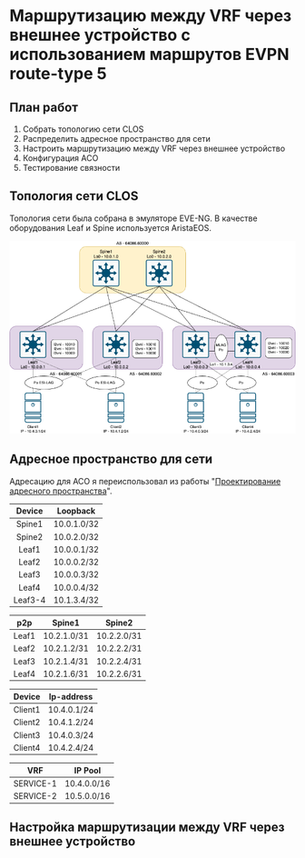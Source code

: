 # Маршрутизацию между VRF через внешнее устройство с использованием маршрутов EVPN route-type 5
## План работ
1. Собрать топологию сети CLOS
2. Распределить адресное пространство для cети
3. Настроить маршрутизацию между VRF через внешнее устройство
5. Конфигурация АСО
6. Тестирование связности
## Топология сети CLOS
Топология сети была собрана в эмуляторе EVE-NG. В качестве оборудования Leaf и Spine используется AristaEOS.

![alt-текст](https://github.com/Vorobey1/otus-dc-network-design/blob/main/lab7/screenshots/Topology.PNG)
## Адресное пространство для сети
Адресацию для АСО я переиспользовал из работы "[Проектирование адресного пространства](https://github.com/Vorobey1/otus-dc-network-design/edit/main/lab1/README.md)".

|Device |Loopback    |
|:-----:|:----------:|
|Spine1 |10.0.1.0/32 |
|Spine2 |10.0.2.0/32 |
|Leaf1  |10.0.0.1/32 |
|Leaf2  |10.0.0.2/32 |
|Leaf3  |10.0.0.3/32 |
|Leaf4  |10.0.0.4/32 |
|Leaf3-4|10.1.3.4/32 |

|p2p         |Spine1      |Spine2      |
|:----------:|:----------:|:----------:|
|Leaf1       |10.2.1.0/31 |10.2.2.0/31 |
|Leaf2       |10.2.1.2/31 |10.2.2.2/31 |
|Leaf3       |10.2.1.4/31 |10.2.2.4/31 |
|Leaf4       |10.2.1.6/31 |10.2.2.6/31 |

|Device  |Ip-address  |
|:------:|:----------:|
|Client1 |10.4.0.1/24 |
|Client2 |10.4.1.2/24 |
|Client3 |10.4.0.3/24 |
|Client4 |10.4.2.4/24 |

|VRF         |IP Pool     |
|:----------:|:----------:|
|SERVICE-1   |10.4.0.0/16 |
|SERVICE-2   |10.5.0.0/16 |

## Настройка маршрутизации между VRF через внешнее устройство
